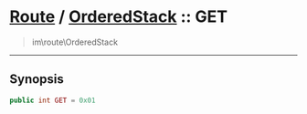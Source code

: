 # [Route](route.md) / [OrderedStack](route-OrderedStack.md) :: GET
 > im\route\OrderedStack
____

## Synopsis
```php
public int GET = 0x01
```
